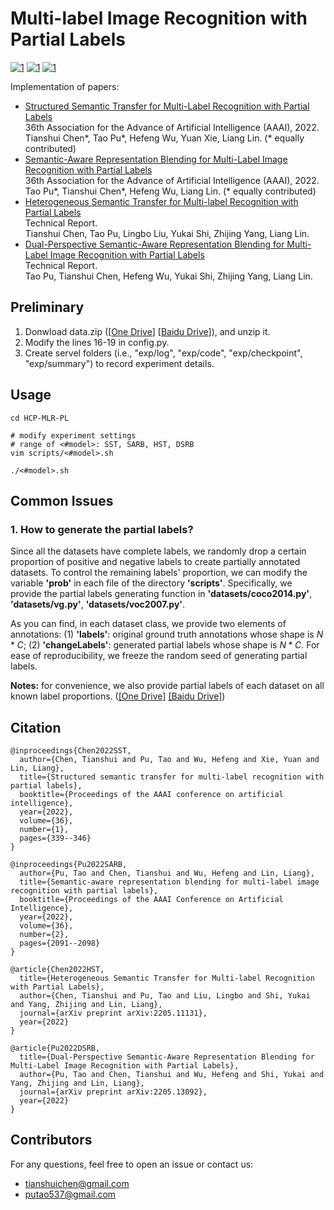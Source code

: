 # Multi-label Image Recognition with Partial Labels 

[![1](https://img.shields.io/badge/SOTA-Leaderboard_On_Microsoft_COCO-blue)](https://paperswithcode.com/sota/multi-label-image-recognition-with-partial)
[![1](https://img.shields.io/badge/SOTA-Leaderboard_On_Pascal_VOC-blue)](https://paperswithcode.com/sota/multi-label-image-recognition-with-partial-1)
[![1](https://img.shields.io/badge/SOTA-Leaderboard_On_Visual_Genome-blue)](https://paperswithcode.com/sota/multi-label-image-recognition-with-partial-2)

Implementation of papers: 

- [Structured Semantic Transfer for Multi-Label Recognition with Partial Labels](https://aaai-2022.virtualchair.net/poster_aaai1133)  
  36th Association for the Advance of Artificial Intelligence (AAAI), 2022.  
  Tianshui Chen*, Tao Pu*, Hefeng Wu, Yuan Xie, Liang Lin. (* equally contributed) 
- [Semantic-Aware Representation Blending for Multi-Label Image Recognition with Partial Labels](https://aaai-2022.virtualchair.net/poster_aaai1134)  
  36th Association for the Advance of Artificial Intelligence (AAAI), 2022.  
  Tao Pu*, Tianshui Chen*, Hefeng Wu, Liang Lin. (* equally contributed) 
- [Heterogeneous Semantic Transfer for Multi-label Recognition with Partial Labels](https://arxiv.org/pdf/2205.11131.pdf)   
  Technical Report.   
  Tianshui Chen, Tao Pu, Lingbo Liu, Yukai Shi, Zhijing Yang, Liang Lin.   
- [Dual-Perspective Semantic-Aware Representation Blending for Multi-Label Image Recognition with Partial Labels](https://arxiv.org/pdf/2205.13092.pdf)   
  Technical Report.   
  Tao Pu, Tianshui Chen, Hefeng Wu, Yukai Shi, Zhijing Yang, Liang Lin.   

## Preliminary
1. Donwload data.zip ([[One Drive](https://1drv.ms/u/s!Auj5G110nTE5gjeEHDh17tf_K0zp?e=GIvTvH)] [[Baidu Drive](https://pan.baidu.com/s/11hwhedvUePdGNvW3DSrqQA?pwd=5bxz)]), and unzip it.
3. Modify the lines 16-19 in config.py.
4. Create servel folders (i.e., "exp/log", "exp/code", "exp/checkpoint", "exp/summary") to record experiment details.

## Usage
```
cd HCP-MLR-PL

# modify experiment settings
# range of <#model>: SST, SARB, HST, DSRB
vim scripts/<#model>.sh

./<#model>.sh
```

## Common Issues
### 1. How to generate the partial labels?
Since all the datasets have complete labels, we randomly drop a certain proportion of positive and negative labels to create partially annotated datasets. To control the remaining labels' proportion, we can modify the variable **'prob'** in each file of the directory **'scripts'**. Specifically, we provide the partial labels generating function in **'datasets/coco2014.py'**, **'datasets/vg.py'**, **'datasets/voc2007.py'**. 

As you can find, in each dataset class, we provide two elements of annotations: (1) **'labels'**: original ground truth annotations whose shape is $N * C$; (2) **'changeLabels'**: generated partial labels whose shape is $N * C$. For ease of reproducibility, we freeze the random seed of generating partial labels.

**Notes:** for convenience, we also provide partial labels of each dataset on all known label proportions. ([[One Drive]](https://1drv.ms/u/s!Auj5G110nTE5gjUkjiTzJkgSHOJ3?e=mXmRqe) [[Baidu Drive]](https://pan.baidu.com/s/19R-tWBtsOTbSUphihLXr_g))

## Citation
```
@inproceedings{Chen2022SST,
  author={Chen, Tianshui and Pu, Tao and Wu, Hefeng and Xie, Yuan and Lin, Liang},
  title={Structured semantic transfer for multi-label recognition with partial labels},
  booktitle={Proceedings of the AAAI conference on artificial intelligence},
  year={2022},
  volume={36},
  number={1},
  pages={339--346}
}

@inproceedings{Pu2022SARB,
  author={Pu, Tao and Chen, Tianshui and Wu, Hefeng and Lin, Liang},
  title={Semantic-aware representation blending for multi-label image recognition with partial labels},
  booktitle={Proceedings of the AAAI Conference on Artificial Intelligence},
  year={2022},
  volume={36},
  number={2},
  pages={2091--2098}
}

@article{Chen2022HST,
  title={Heterogeneous Semantic Transfer for Multi-label Recognition with Partial Labels},
  author={Chen, Tianshui and Pu, Tao and Liu, Lingbo and Shi, Yukai and Yang, Zhijing and Lin, Liang},
  journal={arXiv preprint arXiv:2205.11131},
  year={2022}
}

@article{Pu2022DSRB,
  title={Dual-Perspective Semantic-Aware Representation Blending for Multi-Label Image Recognition with Partial Labels},
  author={Pu, Tao and Chen, Tianshui and Wu, Hefeng and Shi, Yukai and Yang, Zhijing and Lin, Liang},
  journal={arXiv preprint arXiv:2205.13092},
  year={2022}
}
```

## Contributors
For any questions, feel free to open an issue or contact us:    

* tianshuichen@gmail.com
* putao537@gmail.com
